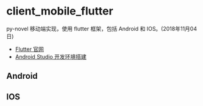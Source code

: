 # client_mobile_flutter

py-novel 移动端实现，使用 flutter 框架，包括 Android 和 IOS。(2018年11月04日)

- [Flutter 官网](https://flutterchina.club/get-started/install/)
- [Android Studio 开发环境搭建](https://www.jianshu.com/p/e3a7b779539e)

## Android

## IOS